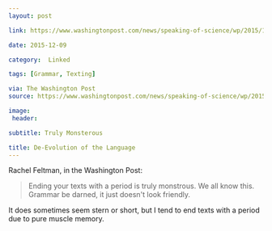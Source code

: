 ```yaml
---
layout: post

link: https://www.washingtonpost.com/news/speaking-of-science/wp/2015/12/08/study-confirms-that-ending-your-texts-with-a-period-is-terrible

date: 2015-12-09

category:  Linked 

tags: [Grammar, Texting]

via: The Washington Post
source: https://www.washingtonpost.com/news/speaking-of-science/wp/2015/12/08/study-confirms-that-ending-your-texts-with-a-period-is-terrible

image:
 header: 

subtitle: Truly Monsterous

title: De-Evolution of the Language
---
```



Rachel Feltman, in the Washington Post:

> Ending your texts with a period is truly monstrous. We all know this. Grammar be darned, it just doesn't look friendly.

It does sometimes seem stern or short, but I tend to end texts with a period due to pure muscle memory.